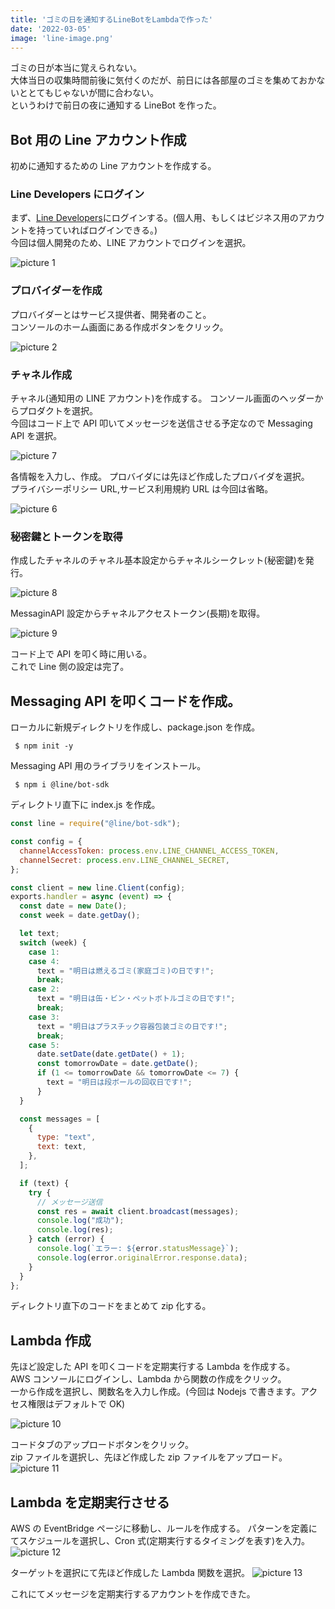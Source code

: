 ```yaml
---
title: 'ゴミの日を通知するLineBotをLambdaで作った'
date: '2022-03-05'
image: 'line-image.png'
---
```


ゴミの日が本当に覚えられない。  
大体当日の収集時間前後に気付くのだが、前日には各部屋のゴミを集めておかないととてもじゃないが間に合わない。  
というわけで前日の夜に通知する LineBot を作った。

## Bot 用の Line アカウント作成

初めに通知するための Line アカウントを作成する。

### Line Developers にログイン

まず、[Line Developers](https://developers.line.biz/ja/)にログインする。(個人用、もしくはビジネス用のアカウントを持っていればログインできる。)  
今回は個人開発のため、LINE アカウントでログインを選択。

![picture 1](20220305-index-pic_1646450687834.png)

### プロバイダーを作成

プロバイダーとはサービス提供者、開発者のこと。  
コンソールのホーム画面にある作成ボタンをクリック。

![picture 2](20220305-index-pic_1646451254040.png)

### チャネル作成

チャネル(通知用の LINE アカウント)を作成する。
コンソール画面のヘッダーからプロダクトを選択。  
今回はコード上で API 叩いてメッセージを送信させる予定なので Messaging API を選択。

![picture 7](20220305-index-pic_1646452373045.png)

各情報を入力し、作成。
プロバイダには先ほど作成したプロバイダを選択。  
プライバシーポリシー URL,サービス利用規約 URL は今回は省略。

![picture 6](20220305-index-pic_1646452315315.png)

### 秘密鍵とトークンを取得

作成したチャネルのチャネル基本設定からチャネルシークレット(秘密鍵)を発行。

![picture 8](20220305-index-pic_1646452678808.png)

MessaginAPI 設定からチャネルアクセストークン(長期)を取得。

![picture 9](20220305-index-pic_1646452761379.png)

コード上で API を叩く時に用いる。  
これで Line 側の設定は完了。

## Messaging API を叩くコードを作成。

ローカルに新規ディレクトリを作成し、package.json を作成。

```
 $ npm init -y
```

Messaging API 用のライブラリをインストール。

```
 $ npm i @line/bot-sdk
```

ディレクトリ直下に index.js を作成。

```js:index.js
const line = require("@line/bot-sdk");

const config = {
  channelAccessToken: process.env.LINE_CHANNEL_ACCESS_TOKEN,
  channelSecret: process.env.LINE_CHANNEL_SECRET,
};

const client = new line.Client(config);
exports.handler = async (event) => {
  const date = new Date();
  const week = date.getDay();

  let text;
  switch (week) {
    case 1:
    case 4:
      text = "明日は燃えるゴミ(家庭ゴミ)の日です!";
      break;
    case 2:
      text = "明日は缶・ビン・ペットボトルゴミの日です!";
      break;
    case 3:
      text = "明日はプラスチック容器包装ゴミの日です!";
      break;
    case 5:
      date.setDate(date.getDate() + 1);
      const tomorrowDate = date.getDate();
      if (1 <= tomorrowDate && tomorrowDate <= 7) {
        text = "明日は段ボールの回収日です!";
      }
  }

  const messages = [
    {
      type: "text",
      text: text,
    },
  ];

  if (text) {
    try {
      // メッセージ送信
      const res = await client.broadcast(messages);
      console.log("成功");
      console.log(res);
    } catch (error) {
      console.log(`エラー: ${error.statusMessage}`);
      console.log(error.originalError.response.data);
    }
  }
};

```

ディレクトリ直下のコードをまとめて zip 化する。

## Lambda 作成

先ほど設定した API を叩くコードを定期実行する Lambda を作成する。  
AWS コンソールにログインし、Lambda から関数の作成をクリック。  
一から作成を選択し、関数名を入力し作成。(今回は Nodejs で書きます。アクセス権限はデフォルトで OK)

![picture 10](20220305-index-pic_1646453325130.png)

コードタブのアップロードボタンをクリック。  
zip ファイルを選択し、先ほど作成した zip ファイルをアップロード。
![picture 11](20220305-index-pic_1646453992300.png)

## Lambda を定期実行させる

AWS の EventBridge ページに移動し、ルールを作成する。
パターンを定義にてスケジュールを選択し、Cron 式(定期実行するタイミングを表す)を入力。
![picture 12](20220305-index-pic_1646454480485.png)

ターゲットを選択にて先ほど作成した Lambda 関数を選択。
![picture 13](20220305-index-pic_1646454683347.png)

これにてメッセージを定期実行するアカウントを作成できた。

